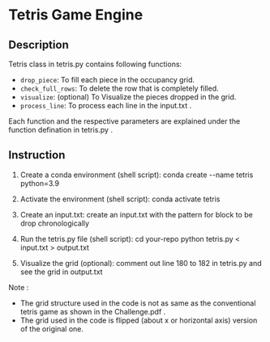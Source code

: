 # Tetris Game Engine

## Description

Tetris class in tetris.py contains following functions: 

- `drop_piece`: To fill each piece in the occupancy grid.
- `check_full_rows`: To delete the row that is completely filled.
- `visualize`: (optional) To Visualize the pieces dropped in the grid.
- `process_line`: To process each line in the input.txt .

Each function and the respective parameters are explained under the function defination in tetris.py .

## Instruction

1. Create a conda environment (shell script):
    conda create --name tetris python=3.9

2. Activate the environment (shell script):
    conda activate tetris

3. Create an input.txt:
    create an input.txt with the pattern for block to be drop chronologically

4. Run the tetris.py file (shell script):
    cd your-repo
    python tetris.py < input.txt > output.txt

5. Visualize the grid (optional):
    comment out line 180 to 182 in tetris.py and see the grid in output.txt
   
Note : 
- The grid structure used in the code is not as same as the conventional tetris game as shown in the Challenge.pdf .
- The grid used in the code is flipped (about x or horizontal axis) version of the original one.
          
    
